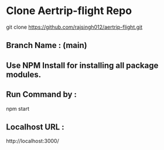 # Clone Aertrip-flight Repo

git clone https://github.com/rajsingh012/aertrip-flight.git

## Branch Name : (main)


## Use NPM Install for installing all package modules.

## Run Command by :
npm start

## Localhost URL : 
http://localhost:3000/
